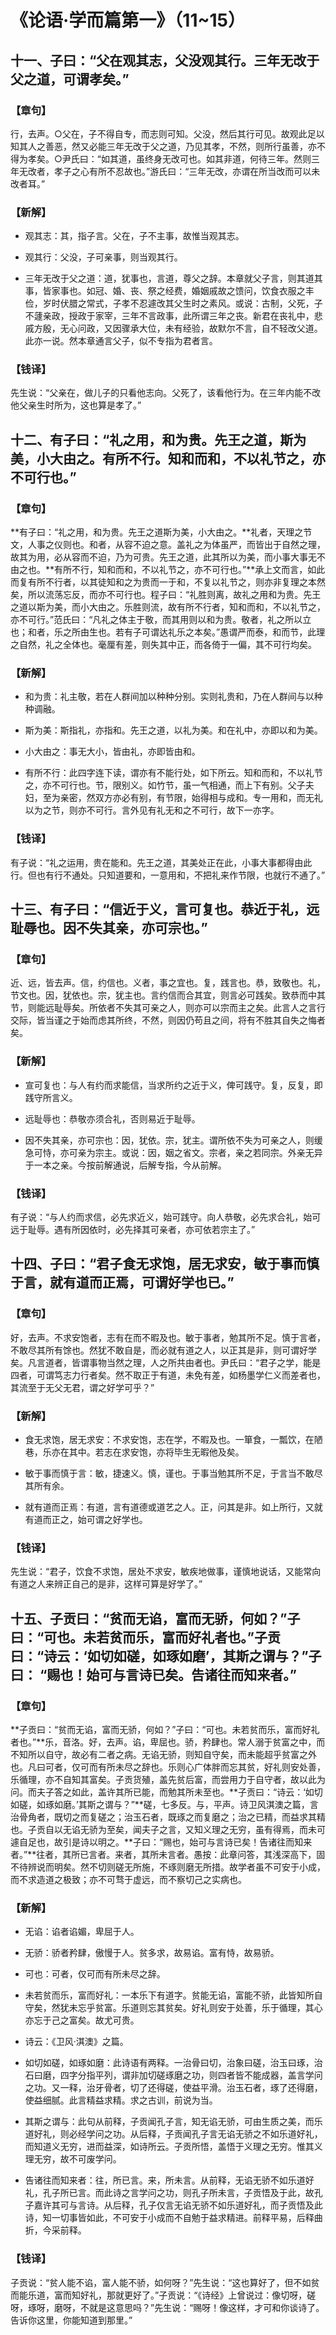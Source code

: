 # 《论语·学而篇第一》（11~15）

## 十一、子曰：“父在观其志，父没观其行。三年无改于父之道，可谓孝矣。”

### 【章句】
行，去声。○父在，子不得自专，而志则可知。父没，然后其行可见。故观此足以知其人之善恶，然又必能三年无改于父之道，乃见其孝，不然，则所行虽善，亦不得为孝矣。○尹氏曰：“如其道，虽终身无改可也。如其非道，何待三年。然则三年无改者，孝子之心有所不忍故也。”游氏曰：“三年无改，亦谓在所当改而可以未改者耳。”

### 【新解】

* 观其志：其，指子言。父在，子不主事，故惟当观其志。

* 观其行：父没，子可亲事，则当观其行。

* 三年无改于父之道：道，犹事也，言道，尊父之辞。本章就父子言，则其道其事，皆家事也。如冠、婚、丧、祭之经费，婚姻戚故之馈问，饮食衣服之丰俭，岁时伏腊之常式，子孝不忍遽改其父生时之素风。或说：古制，父死，子不蘧亲政，授政于家宰，三年不言政事，此所谓三年之丧。新君在丧礼中，悲戚方殷，无心问政，又因骤承大位，未有经验，故默尔不言，自不轻改父道。此亦一说。然本章通言父子，似不专指为君者言。

### 【钱译】
先生说：“父亲在，做儿子的只看他志向。父死了，该看他行为。在三年内能不改他父亲生时所为，这也算是孝了。”

## 十二、有子曰：“礼之用，和为贵。先王之道，斯为美，小大由之。有所不行。知和而和，不以礼节之，亦不可行也。”

### 【章句】
**有子曰：“礼之用，和为贵。先王之道斯为美，小大由之。**礼者，天理之节文，人事之仪则也。和者，从容不迫之意。盖礼之为体虽严，而皆出于自然之理，故其为用，必从容而不迫，乃为可贵。先王之道，此其所以为美，而小事大事无不由之也。**有所不行，知和而和，不以礼节之，亦不可行也。”**承上文而言，如此而复有所不行者，以其徒知和之为贵而一于和，不复以礼节之，则亦非复理之本然矣，所以流荡忘反，而亦不可行也。程子曰：“礼胜则离，故礼之用和为贵。先王之道以斯为美，而小大由之。乐胜则流，故有所不行者，知和而和，不以礼节之，亦不可行。”范氏曰：“凡礼之体主于敬，而其用则以和为贵。敬者，礼之所以立也；和者，乐之所由生也。若有子可谓达礼乐之本矣。”愚谓严而泰，和而节，此理之自然，礼之全体也。毫厘有差，则失其中正，而各倚于一偏，其不可行均矣。

### 【新解】

* 和为贵：礼主敬，若在人群间加以种种分别。实则礼贵和，乃在人群间与以种种调融。

* 斯为美：斯指礼，亦指和。先王之道，以礼为美。和在礼中，亦即以和为美。

* 小大由之：事无大小，皆由礼，亦即皆由和。

* 有所不行：此四字连下读，谓亦有不能行处，如下所云。知和而和，不以礼节之，亦不可行也。节，限别义。如竹节，虽一气相通，而上下有别。父子夫妇，至为亲密，然双方亦必有别，有节限，始得相与成和。专一用和，而无礼以为之节，则亦不可行。言外见有礼无和之不可行，故下一亦字。

### 【钱译】
有子说：“礼之运用，贵在能和。先王之道，其美处正在此，小事大事都得由此行。但也有行不通处。只知道要和，一意用和，不把礼来作节限，也就行不通了。”

## 十三、有子曰：“信近于义，言可复也。恭近于礼，远耻辱也。因不失其亲，亦可宗也。”

### 【章句】
近、远，皆去声。信，约信也。义者，事之宜也。复，践言也。恭，致敬也。礼，节文也。因，犹依也。宗，犹主也。言约信而合其宜，则言必可践矣。致恭而中其节，则能远耻辱矣。所依者不失其可亲之人，则亦可以宗而主之矣。此言人之言行交际，皆当谨之于始而虑其所终，不然，则因仍苟且之间，将有不胜其自失之悔者矣。

### 【新解】

* 宣可复也：与人有约而求能信，当求所约之近于义，俾可践守。复，反复，即践守所言义。

* 远耻辱也：恭敬亦须合礼，否则易近于耻辱。

* 因不失其亲，亦可宗也：因，犹依。宗，犹主。谓所依不失为可亲之人，则缓急可恃，亦可亲为宗主。或说：因，姻之省文。宗者，亲之若同宗。外亲无异于一本之亲。今按前解通说，后解专指，今从前解。

### 【钱译】
有子说：“与人约而求信，必先求近义，始可践守。向人恭敬，必先求合礼，始可远于耻辱。遇有所因依时，必先择其可亲者，亦可依若宗主了。”

## 十四、子曰：“君子食无求饱，居无求安，敏于事而慎于言，就有道而正焉，可谓好学也已。”

### 【章句】
好，去声。不求安饱者，志有在而不暇及也。敏于事者，勉其所不足。慎于言者，不敢尽其所有馀也。然犹不敢自是，而必就有道之人，以正其是非，则可谓好学矣。凡言道者，皆谓事物当然之理，人之所共由者也。尹氏曰：“君子之学，能是四者，可谓笃志力行者矣。然不取正于有道，未免有差，如杨墨学仁义而差者也，其流至于无父无君，谓之好学可乎？”

### 【新解】
* 食无求饱，居无求安：不求安饱，志在学，不暇及也。一箪食，一瓢饮，在陋巷，乐亦在其中。若志在求安饱，亦将毕生无暇他及矣。

* 敏于事而慎于言：敏，捷速义。慎，谨也。于事当勉其所不足，于言当不敢尽其所有余。

* 就有道而正焉：有道，言有道德或道艺之人。正，问其是非。如上所行，又就有道而正之，始可谓之好学也。

### 【钱译】
先生说：“君子，饮食不求饱，居处不求安，敏疾地做事，谨慎地说话，又能常向有道之人来辨正自己的是非，这样可算是好学了。”

## 十五、子贡曰：“贫而无谄，富而无骄，何如？”子曰：“可也。未若贫而乐，富而好礼者也。”子贡曰：“诗云：‘如切如磋，如琢如磨’，其斯之谓与？”子曰： “赐也！始可与言诗已矣。告诸往而知来者。”

### 【章句】
**子贡曰：“贫而无谄，富而无骄，何如？”子曰：“可也。未若贫而乐，富而好礼者也。”**乐，音洛。好，去声。谄，卑屈也。骄，矜肆也。常人溺于贫富之中，而不知所以自守，故必有二者之病。无谄无骄，则知自守矣，而未能超乎贫富之外也。凡曰可者，仅可而有所未尽之辞也。乐则心广体胖而忘其贫，好礼则安处善，乐循理，亦不自知其富矣。子贡货殖，盖先贫后富，而尝用力于自守者，故以此为问。而夫子答之如此，盖许其所已能，而勉其所未至也。**子贡曰：“诗云：‘如切如磋，如琢如磨。’其斯之谓与？”**磋，七多反。与，平声。诗卫风淇澳之篇，言治骨角者，既切之而复磋之；治玉石者，既琢之而复磨之；治之已精，而益求其精也。子贡自以无谄无骄为至矣，闻夫子之言，又知义理之无穷，虽有得焉，而未可遽自足也，故引是诗以明之。**子曰：“赐也，始可与言诗已矣！告诸往而知来者。”**往者，其所已言者。来者，其所未言者。愚按：此章问答，其浅深高下，固不待辨说而明矣。然不切则磋无所施，不琢则磨无所措。故学者虽不可安于小成，而不求造道之极致；亦不可骛于虚远，而不察切己之实病也。

### 【新解】

* 无谄：谄者谄媚，卑屈于人。

* 无骄：骄者矜肆，傲慢于人。贫多求，故易谄。富有恃，故易骄。

* 可也：可者，仅可而有所未尽之辞。

* 未若贫而乐，富而好礼：一本乐下有道字。贫能无谄，富能不骄，此皆知所自守矣，然犹未忘乎贫富。乐道则忘其贫矣。好礼则安于处善，乐于循理，其心亦忘于己之富矣。故尤可贵。

* 诗云：《卫风·淇澳》之篇。

* 如切如磋，如琢如磨：此诗语有两释。一治骨曰切，治象曰磋，治玉曰琢，治石曰磨，四字分指平列，谓非加切磋琢磨之功，则四者皆不能成器，盖言学问之功。又一释，治牙骨者，切了还得磋，使益平滑。治玉石者，琢了还得磨，使益细腻。此言精益求精。求之古训，前说为当。

* 其斯之谓与：此句从前释，子贡闻孔子言，知无谄无骄，可由生质之美，而乐道好礼，则必经学问之功。从后释，子贡闻孔子言无谄无骄之不如乐道好礼，而知道义无穷，进而益深，如诗所云。子贡所悟，盖悟于义理之无穷。惟其义理无穷，故不可废学问。

* 告诸往而知来者：往，所已言。来，所未言。从前释，无谄无骄不如乐道好礼，孔子所已言。而此诗之言学问之功，则孔子所未言，子贡悟及于此，故孔子嘉许其可与言诗。从后释，孔子仅言无谄无骄不如乐道好礼，而子贡悟及此诗，知一切事皆如此，不可安于小成而不自勉于益求精进。前释平易，后释曲折，今采前释。

### 【钱译】
子贡说：“贫人能不谄，富人能不骄，如何呀？”先生说：“这也算好了，但不如贫而能乐道，富而知好礼，那就更好了。”子贡说：“《诗经》上曾说过：像切呀，磋呀，琢呀，磨呀，不就是这意思吗？”先生说：“赐呀！像这样，才可和你谈诗了。告诉你这里，你能知道到那里。”

